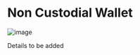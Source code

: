 # Non Custodial Wallet

![image](https://user-images.githubusercontent.com/71306738/215312878-7830cb2a-a6c2-43de-b968-cb945a34ae6e.png)

Details to be added
